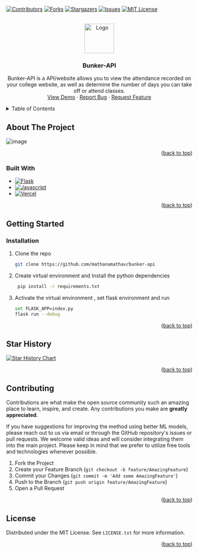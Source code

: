 <a name="readme-top"></a>

[![Contributors][contributors-shield]][contributors-url]
[![Forks][forks-shield]][forks-url]
[![Stargazers][stars-shield]][stars-url]
[![Issues][issues-shield]][issues-url]
[![MIT License][license-shield]][license-url]

<br />
<div align="center">
  <a href="https://github.com/mathanamathav/bunker-api">
    <img src="static/appicon.ico" alt="Logo" width="80" height="80">
  </a>

<h3 align="center">Bunker-API</h3>

  <p align="center">
    Bunker-API is a API/website allows you to view the attendance recorded on your college website, as well as determine the number of days you can take off or attend classes.
    <br />
    <a href="https://bunker-api.vercel.app/">View Demo</a>
    ·
    <a href="https://github.com/mathanamathav/bunker-api/issues">Report Bug</a>
    ·
    <a href="https://github.com/mathanamathav/bunker-api/issues">Request Feature</a>
  </p>
</div>

<!-- TABLE OF CONTENTS -->
<details>
  <summary>Table of Contents</summary>
  <ol>
    <li>
      <a href="#about-the-project">About The Project</a>
      <ul>
        <li><a href="#built-with">Built With</a></li>
      </ul>
    </li>
    <li>
      <a href="#getting-started">Getting Started</a>
      <ul>
        <li><a href="#installation">Installation</a></li>
      </ul>
    </li>
    <li><a href="#contributing">Contributing</a></li>
    <li><a href="#license">License</a></li>
  </ol>
</details>

<!-- ABOUT THE PROJECT -->

## About The Project

![image](https://github.com/mathanamathav/bunker-api/assets/62739618/68854cfe-9291-4492-8391-151a3cff7465)



<p align="right">(<a href="#readme-top">back to top</a>)</p>

### Built With

- [![Flask][Flask.com]][Flask-url]
- [![Javascript][Javascript.com]][Javascript-url]
- [![Vercel][Vercel.com]][Vercel-url]

<p align="right">(<a href="#readme-top">back to top</a>)</p>

<!-- GETTING STARTED -->

## Getting Started

### Installation

1. Clone the repo
   ```sh
   git clone https://github.com/mathanamathav/bunker-api
   ```
2. Create virtual environment and Install the python dependencies
   ```sh
    pip install -r requirements.txt
   ```
3. Activate the virtual environment , set flask environment and run
   ```sh
   set FLASK_APP=index.py
   flask run --debug
   ```

<p align="right">(<a href="#readme-top">back to top</a>)</p>

## Star History

[![Star History Chart](https://api.star-history.com/svg?repos=mathanamathav/bunker-api&type=Date)](https://star-history.com/#mathanamathav/bunker-api&Date)

<p align="right">(<a href="#readme-top">back to top</a>)</p>

<!-- CONTRIBUTING -->

## Contributing

Contributions are what make the open source community such an amazing place to learn, inspire, and create. Any contributions you make are **greatly appreciated**.

If you have suggestions for improving the method using better ML models, please reach out to us via email or through the GitHub repository's issues or pull requests. We welcome valid ideas and will consider integrating them into the main project. Please keep in mind that we prefer to utilize free tools and technologies whenever possible.

1. Fork the Project
2. Create your Feature Branch (`git checkout -b feature/AmazingFeature`)
3. Commit your Changes (`git commit -m 'Add some AmazingFeature'`)
4. Push to the Branch (`git push origin feature/AmazingFeature`)
5. Open a Pull Request

<p align="right">(<a href="#readme-top">back to top</a>)</p>

<!-- LICENSE -->

## License

Distributed under the MIT License. See `LICENSE.txt` for more information.

<p align="right">(<a href="#readme-top">back to top</a>)</p>

[contributors-shield]: https://img.shields.io/github/contributors/mathanamathav/bunker-api.svg?style=for-the-badge
[contributors-url]: https://github.com/mathanamathav/bunker-api/graphs/contributors
[forks-shield]: https://img.shields.io/github/forks/mathanamathav/bunker-api.svg?style=for-the-badge
[forks-url]: https://github.com/mathanamathav/bunker-api/network/members
[stars-shield]: https://img.shields.io/github/stars/mathanamathav/bunker-api.svg?style=for-the-badge
[stars-url]: https://github.com/mathanamathav/bunker-api/stargazers
[issues-shield]: https://img.shields.io/github/issues/mathanamathav/bunker-api.svg?style=for-the-badge
[issues-url]: https://github.com/mathanamathav/bunker-api/issues
[license-shield]: https://img.shields.io/github/license/mathanamathav/bunker-api?style=for-the-badge
[license-url]: https://raw.githubusercontent.com/mathanamathav/bunker-api/main/LICENSE
[Flask.com]: https://img.shields.io/badge/flask-%23000.svg?style=for-the-badge&logo=flask&logoColor=white
[Flask-url]: https://flask.palletsprojects.com/en/2.3.x/
[Javascript.com]: https://img.shields.io/badge/JavaScript-323330?style=for-the-badge&logo=javascript&logoColor=F7DF1E
[Javascript-url]: https://developer.mozilla.org/en-US/docs/Web/JavaScript
[Vercel.com]: https://img.shields.io/badge/Vercel-000000?style=for-the-badge&logo=vercel&logoColor=white
[Vercel-url]: https://vercel.com/

